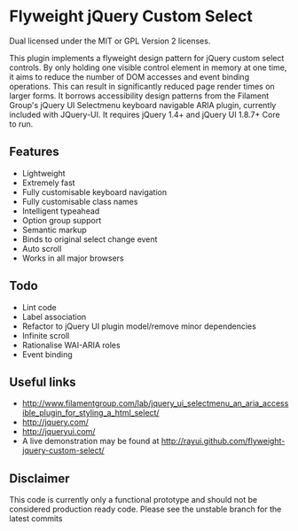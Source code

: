 # Flyweight jQuery Custom Select
Dual licensed under the MIT or GPL Version 2 licenses.

This plugin implements a flyweight design pattern for jQuery custom select controls. By only holding one visible control element in memory at one time, it aims to reduce the number of DOM accesses and event binding operations. This can result in significantly reduced page render times on larger forms. 
It borrows accessibility design patterns from the Filament Group's jQuery UI Selectmenu keyboard navigable ARIA plugin, currently included with JQuery-UI. It requires jQuery 1.4+ and jQuery UI 1.8.7+ Core to run.

## Features

  * Lightweight
  * Extremely fast
  * Fully customisable keyboard navigation
  * Fully customisable class names
  * Intelligent typeahead
  * Option group support
  * Semantic markup
  * Binds to original select change event
  * Auto scroll
  * Works in all major browsers

## Todo

  * Lint code
  * Label association
  * Refactor to jQuery UI plugin model/remove minor dependencies
  * Infinite scroll
  * Rationalise WAI-ARIA roles
  * Event binding

## Useful links

  * http://www.filamentgroup.com/lab/jquery_ui_selectmenu_an_aria_accessible_plugin_for_styling_a_html_select/
  * http://jquery.com/
  * http://jqueryui.com/
  * A live demonstration may be found at http://rayui.github.com/flyweight-jquery-custom-select/
  
## Disclaimer

This code is currently only a functional prototype and should not be considered production ready code. Please see the unstable branch for the latest commits
